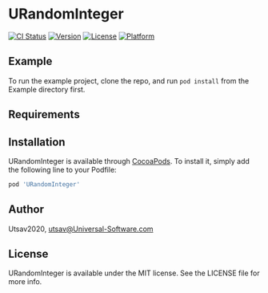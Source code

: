 # URandomInteger

[![CI Status](https://img.shields.io/travis/Utsav2020/URandomInteger.svg?style=flat)](https://travis-ci.org/Utsav2020/URandomInteger)
[![Version](https://img.shields.io/cocoapods/v/URandomInteger.svg?style=flat)](https://cocoapods.org/pods/URandomInteger)
[![License](https://img.shields.io/cocoapods/l/URandomInteger.svg?style=flat)](https://cocoapods.org/pods/URandomInteger)
[![Platform](https://img.shields.io/cocoapods/p/URandomInteger.svg?style=flat)](https://cocoapods.org/pods/URandomInteger)

## Example

To run the example project, clone the repo, and run `pod install` from the Example directory first.

## Requirements

## Installation

URandomInteger is available through [CocoaPods](https://cocoapods.org). To install
it, simply add the following line to your Podfile:

```ruby
pod 'URandomInteger'
```

## Author

Utsav2020, utsav@Universal-Software.com

## License

URandomInteger is available under the MIT license. See the LICENSE file for more info.
